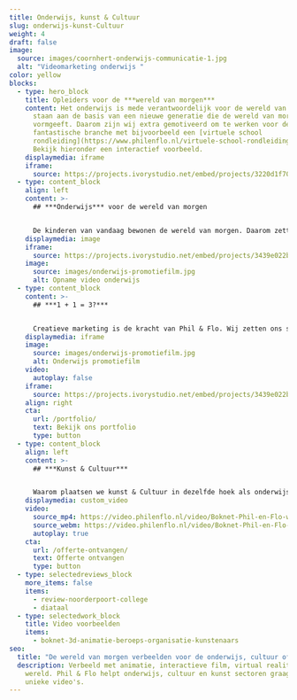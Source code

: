 ```yaml
---
title: Onderwijs, kunst & Cultuur
slug: onderwijs-kunst-Cultuur
weight: 4
draft: false
image:
  source: images/coornhert-onderwijs-communicatie-1.jpg
  alt: "Videomarketing onderwijs "
color: yellow
blocks:
  - type: hero_block
    title: Opleiders voor de ***wereld van morgen***
    content: Het onderwijs is mede verantwoordelijk voor de wereld van morgen. Zij
      staan aan de basis van een nieuwe generatie die de wereld van morgen
      vormgeeft. Daarom zijn wij extra gemotiveerd om te werken voor deze
      fantastische branche met bijvoorbeeld een [virtuele school
      rondleiding](https://www.philenflo.nl/virtuele-school-rondleiding/).
      Bekijk hieronder een interactief voorbeeld.
    displaymedia: iframe
    iframe:
      source: https://projects.ivorystudio.net/embed/projects/3220d1f70cb359a9fe46b9b5
  - type: content_block
    align: left
    content: >-
      ## ***Onderwijs*** voor de wereld van morgen


      De kinderen van vandaag bewonen de wereld van morgen. Daarom zetten wij van Phil & Flo ons in voor inspirerend en vernieuwend onderwijs. We willen de volgende generatie de mogelijkheden bieden die nodig zijn om onderdeel uit te maken van een betere en kansrijke toekomst die zij zelf kunnen vormgeven. We doen dit door samenwerkingen aan te gaan met onderwijsinstellingen die dezelfde overtuiging en hebben.
    displaymedia: image
    iframe:
      source: https://projects.ivorystudio.net/embed/projects/3439e022b9b8aaad7250b257
    image:
      source: images/onderwijs-promotiefilm.jpg
      alt: Opname video onderwijs
  - type: content_block
    content: >-
      ## ***1 + 1 = 3?***


      Creatieve marketing is de kracht van Phil & Flo. Wij zetten ons specialisme in om onderwijsinstellingen te helpen met hun uitdagingen op het vlak van communicatie. Wij werken niet alleen voor onze klanten, maar vooral ook samen met hen. Met deze mindset realiseren we resultaten die verder gaan dan alleen filmpje of een [animatie](https://www.philenflo.nl/oplossingen/animatie-laten-maken/). We helpen je om jouw uitdaging op de juiste, duurzame manier te tackelen. Zo deden we dat ook voor het Park Lyceum in Almere. Wat te doen als een fysieke open dag niet mogelijk is? Ons antwoord was deze film.
    displaymedia: iframe
    image:
      source: images/onderwijs-promotiefilm.jpg
      alt: Onderwijs promotiefilm
    video:
      autoplay: false
    iframe:
      source: https://projects.ivorystudio.net/embed/projects/3439e022b9b8aaad7250b257
    align: right
    cta:
      url: /portfolio/
      text: Bekijk ons portfolio
      type: button
  - type: content_block
    align: left
    content: >-
      ## ***Kunst & Cultuur***


      Waarom plaatsen we kunst & Cultuur in dezelfde hoek als onderwijs? Wij denken dat de wereld van morgen alleen kan bestaan als er kunst en cultuur is. Zonder deze basis heeft de wereld geen visie. Kunst en cultuur wordt ook op scholen gegeven als vak. Wij helpen graag mee met de promotie van Kunst & Cultuur in Nederland. Dit kan op allerlei gebieden en wij denken graag mee met onze creatieve geesten om een interessante film of animatie te maken die het gevoel van kunst en cultuur goed overbrengt. Een film of animatie kan ook zelf kunst zijn. Of een interactieve vorm van kunst met onze fantastische [interactieve films](https://www.philenflo.nl/oplossingen/interactieve-video/) of [virtual reality](https://www.philenflo.nl/oplossingen/virtual-reality/) ([360 graden](https://www.philenflo.nl/360-graden-video-laten-maken/)) animatie films.
    displaymedia: custom_video
    video:
      source_mp4: https://video.philenflo.nl/video/Boknet-Phil-en-Flo-website-source.mp4
      source_webm: https://video.philenflo.nl/video/Boknet-Phil-en-Flo-website-source.webm
      autoplay: true
    cta:
      url: /offerte-ontvangen/
      text: Offerte ontvangen
      type: button
  - type: selectedreviews_block
    more_items: false
    items:
      - review-noorderpoort-college
      - diataal
  - type: selectedwork_block
    title: Video voorbeelden
    items:
      - boknet-3d-animatie-beroeps-organisatie-kunstenaars
seo:
  title: "De wereld van morgen verbeelden voor de onderwijs, cultuur of kunst sector "
  description: Verbeeld met animatie, interactieve film, virtual reality jouw
    wereld. Phil & Flo helpt onderwijs, cultuur en kunst sectoren graag met
    unieke video's.
---
```

